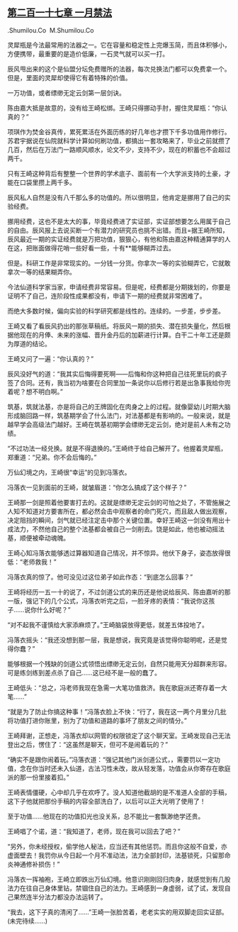 ## [第二百一十七章 一月禁法](https://www.xxbiquge.com/11_11207/8940201.html)


  .Shumilou.Co  M.Shumilou.Co

  灵犀瓶是今法最常用的法器之一。它在容量和稳定性上完爆玉简，而且体积够小，方便携带，最重要的是造价低廉，一石灵气就可以买一打。

  辰风甩出来的这个是仙盟分坛免费赠所的法器，每次兑换法门都可以免费拿一个。但是，里面的灵犀却使得它有着特殊的价值。

  一万功值，或者缥缈无定云剑第一层剑诀。

  陈由嘉大抵是故意的，没有给王崎松绑。王崎只得挪动手肘，握住灵犀瓶：“你认真的？”

  项琪作为焚金谷真传，累死累活在外面历练的好几年也才攒下千多功值用作修行。苏君宇据说在仙院就科学计算如何刷功值，都搞出一套攻略来了，毕业之前就攒了几百，然后在万法门一路顺风顺水，论文不少，支持不少，现在的积蓄也不会超过两千。

  只有王崎这种背后有整整一个世界的学术底子、面前有一个大学派支持的土豪，才能在口袋里攒上两千多。

  辰风私人自然是没有八千那么多的功值的。所以很明显，他肯定是挪用了自己的实验经费。

  挪用经费，这也不是太大的事，毕竟经费进了实证部，实证部想要怎么用属于自己的自由。辰风报上去说买断一个有潜力的研究员也挑不出错。而且=据王崎所知，辰风最近一期的实证经费就是万把功值，狠狠心，有他和陈由嘉这种精通算学的人在这，把账面做得花哨一些好看一些，十有**能够糊弄过去。

  但是。科研工作是非常现实的。一分钱一分货。你拿次一等的实验糊弄它，它就敢拿次一等的结果糊弄你。

  今法仙道科学家当家，申请经费非常容易。但是呢，经费都是分期拨划的，你要是证明不了自己，连阶段性成果都没有，申请下一期的经费就非常困难了。

  而绝大多数时候，偏向实验的科学研究都是线性的。连续的。一步差，步步差。

  王崎又看了看辰风扔出的那张草稿纸。将辰风一期的损失、潜在损失量化，然后根据他现在的月俸、未来的涨幅、晋升金丹后的加薪进行计算。白干二十年工还是颇为厚道的结论。

  王崎又问了一遍：“你认真的？”

  辰风没好气的道：“我其实后悔得要死啊——后悔和你这种把自己往死里玩的疯子签了合同。还有，我当初为啥要在合同里加一条说你以后修行若是出急事我给你兜着呢？想不明白啊。”

  筑基，筑就法基，亦是将自己的王牌固化在肉身之上的过程。就像婴幼儿时期大脑形成脑回路一样，筑基期学会了什么法门，对法基都是有影响的。一般来说，就是越早学会高级法门越好。王崎在筑基初期学会缥缈无定云剑，绝对是前人未有之功绩。

  “不过功法一经兑换。就是不得退换的。”王崎终于给自己解开了。他握着灵犀瓶，郑重道：“兄弟。你不会后悔的。”

  万仙幻境之内，王崎很“幸运”的见到冯落衣。

  冯落衣一见到面前的王崎，就皱眉道：“你怎么搞成了这个样子？”

  王崎那一剑是照着他要害打去的。这就是缥缈无定云剑的可怕之处了，不管施展之人知不知道对方要害所在，都必然会击中观察者的命门死穴，而且敌人做出观察，决定阻挡的瞬间，剑气就已经注定击中那个关键位置。幸好王崎这一剑没有用出十成法力，不然他自己的整个法基都会被自己一剑削去。饶是如此，他也被动摇法基，顺便被牵动魂魄。

  王崎心知冯落衣能够透过算器知道自己情况，并不惊异。他伏下身子，姿态放得很低：“老师救我！”

  冯落衣真的惊了。他可没见过这位弟子如此作态：“到底怎么回事？”

  王崎将经历一五一十的说了，不过剑道公式的来历还是他说给辰风、陈由嘉听的那一版，强记下的几个公式，冯落衣听完之后，一脸牙疼的表情：“我说你这孩子……说你什么好呢？”

  “对不起我不谨慎给大家添麻烦了。”王崎脑袋放得更低，就差五体投地了。

  冯落衣摇头：“我还没想到那一层，我是想说，我究竟是该觉得你聪明呢，还是觉得你蠢？”

  能够根据一个残缺的剑道公式领悟出缥缈无定云剑，自然只能用天分超群来形容。可是练剑练到差点杀了自己……这已经不是一般的蠢了。

  王崎低头：“总之，冯老师我现在急需一大笔功值救济。我在歌庭派还寄存着一大笔……”

  “就是为了防止你搞这种事！”冯落衣脸上不快：“行了，我在这一两个月里分几批将功值打进你账里，别为了功值和道路的事坏了朋友之间的情分。”

  王崎拜谢，正想走，冯落衣却以网管的权限锁定了这个聊天室。王崎发现自己无法登出之后，愣住了：“这虽然是聊天，但可不是闹着玩的？”

  “确实不是跟你闹着玩。”冯落衣道：“强记其他门派剑道公式，，需要罚以一定功值，念在你当时还未入仙道，古法习性未改，故从轻发落，功值会从你寄存在歌庭派的那一份里接着扣。”

  王崎表情僵硬，心中却几乎在欢呼了。没人知道他截胡的是不准道人全部的手稿，这下子他就把那份手稿的内容全部洗白了，以后可以正大光明了使用了！

  至于功值……他现在的功值扣光也没关系，总不能比一套飘渺绝学还贵。

  王崎唱了个诺，道：“我知道了，老师，现在我可以回去了吧？”

  “另外，你未经授权，偷学他人秘法，应当还有其他惩罚。而且你这般不自爱，亦虚面壁去！我罚你从今日起一个月不准动法，法力全部封印，法基锁死，只留那命炎神通修补损伤！”

  冯落衣一挥袖袍，王崎立即跌出万仙幻境。他意识刚刚回归肉身，就感觉到有几股法力在往自己身体里钻，禁锢住自己的法力。王崎感到一身虚弱，试了试，发现自己果然连半分法力都没办法运转了。

  “我去，这下子真的清闲了……”王崎一张脸苦着，老老实实的用双脚走回实证部。(未完待续……)

  
